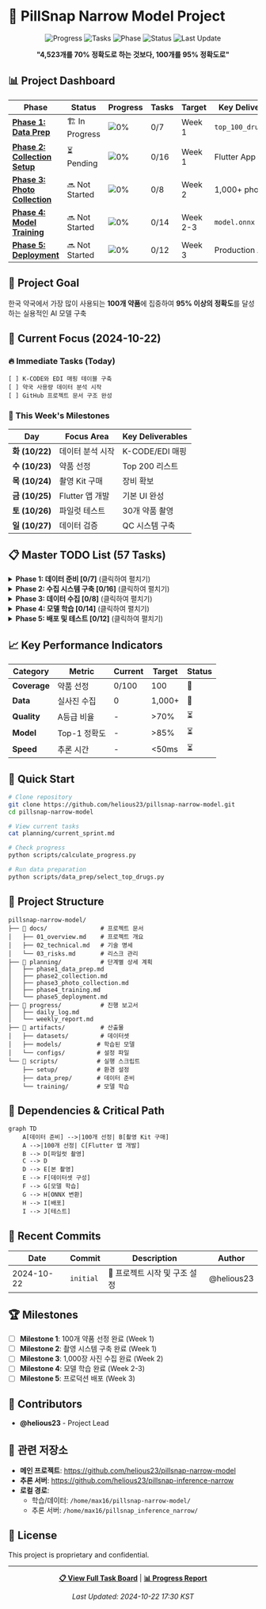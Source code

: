 # 🎯 PillSnap Narrow Model Project

<div align="center">

![Progress](https://img.shields.io/badge/Overall%20Progress-0%25-red)
![Tasks](https://img.shields.io/badge/Tasks-0%2F57%20Completed-orange)
![Phase](https://img.shields.io/badge/Current%20Phase-1%20of%205-blue)
![Status](https://img.shields.io/badge/Status-Active-green)
![Last Update](https://img.shields.io/badge/Last%20Update-2024--10--22-lightgrey)

**"4,523개를 70% 정확도로 하는 것보다, 100개를 95% 정확도로"**

</div>

## 📊 Project Dashboard

| Phase | Status | Progress | Tasks | Target | Key Deliverable |
|-------|--------|----------|-------|--------|-----------------|
| **[Phase 1: Data Prep](./planning/phase1_data_prep.md)** | 🏗️ In Progress | ![0%](https://progress-bar.dev/0) | 0/7 | Week 1 | `top_100_drugs.csv` |
| **[Phase 2: Collection Setup](./planning/phase2_collection.md)** | ⏳ Pending | ![0%](https://progress-bar.dev/0) | 0/16 | Week 1 | Flutter App + Kit |
| **[Phase 3: Photo Collection](./planning/phase3_photo_collection.md)** | 🔜 Not Started | ![0%](https://progress-bar.dev/0) | 0/8 | Week 2 | 1,000+ photos |
| **[Phase 4: Model Training](./planning/phase4_training.md)** | 🔜 Not Started | ![0%](https://progress-bar.dev/0) | 0/14 | Week 2-3 | `model.onnx` |
| **[Phase 5: Deployment](./planning/phase5_deployment.md)** | 🔜 Not Started | ![0%](https://progress-bar.dev/0) | 0/12 | Week 3 | Production API |

## 🎯 Project Goal

한국 약국에서 가장 많이 사용되는 **100개 약품**에 집중하여 **95% 이상의 정확도**를 달성하는 실용적인 AI 모델 구축

## 📌 Current Focus (2024-10-22)

### 🔥 Immediate Tasks (Today)

```
[ ] K-CODE와 EDI 매핑 테이블 구축
[ ] 약국 사용량 데이터 분석 시작
[ ] GitHub 프로젝트 문서 구조 완성
```

### 📅 This Week's Milestones

| Day | Focus Area | Key Deliverables |
|-----|------------|------------------|
| **화 (10/22)** | 데이터 분석 시작 | K-CODE/EDI 매핑 |
| **수 (10/23)** | 약품 선정 | Top 200 리스트 |
| **목 (10/24)** | 촬영 Kit 구매 | 장비 확보 |
| **금 (10/25)** | Flutter 앱 개발 | 기본 UI 완성 |
| **토 (10/26)** | 파일럿 테스트 | 30개 약품 촬영 |
| **일 (10/27)** | 데이터 검증 | QC 시스템 구축 |

## 📋 Master TODO List (57 Tasks)

<details>
<summary><b>Phase 1: 데이터 준비 [0/7]</b> (클릭하여 펼치기)</summary>

- [ ] K-CODE와 EDI 매핑 테이블 구축 - kcode_label_map.json과 drugs_master.csv 연결
- [ ] 약국 사용량 CSV 파일 로드 및 EDI별 사용 빈도 계산
- [ ] 현재 데이터셋 4,523개 K-CODE 중 EDI 매핑된 항목 필터링
- [ ] 사용량 기준 상위 200개 약품 추출 및 CSV 생성
- [ ] Excel 파일 생성 - PTP/연질캡슐/소형약품 표시 컬럼 추가
- [ ] 수동 검토 - 제외 약품 마킹 및 최종 100개 선정
- [ ] 최종 100개 약품 메타데이터 JSON 생성 (K-CODE, EDI, 약품명, 외형정보)

</details>

<details>
<summary><b>Phase 2: 수집 시스템 구축 [0/16]</b> (클릭하여 펼치기)</summary>

### 촬영 환경 준비 [0/5]
- [ ] LED 링라이트 6인치 + 삼각대 구매 (25,000원)
- [ ] 유니버설 스마트폰 거치대 구매 (15,000원)
- [ ] A3 백색 무광 폼보드 5장 + 투명 눈금자 구매
- [ ] Galaxy S21 Pro Mode 설정 - ISO 100, 1/60s, WB 5000K, Manual Focus
- [ ] DIY 촬영 부스 조립 - 15cm 거리 마킹, L자 배경 설치

### Flutter 앱 개발 [0/7]
- [ ] Flutter 프로젝트 생성 - pill_snap_collector
- [ ] 카메라 패키지 통합 및 권한 설정 (camera, permission_handler)
- [ ] 촬영 가이드 UI - 중앙 정렬 박스, 3x3 그리드, 거리 표시기
- [ ] 실시간 품질 체크 - 블러(Laplacian), 노출, 중앙정렬 검증
- [ ] 약품 정보 입력 폼 - K-CODE 검색, 수동 입력, 자동완성
- [ ] Supabase 연동 - 인증, Storage 업로드, 메타데이터 저장
- [ ] APK 빌드 및 Galaxy S21 설치

### Supabase 설정 [0/4]
- [ ] Supabase 프로젝트 생성 및 환경변수 설정
- [ ] Storage bucket 생성 - pill-images, 폴더구조 설계
- [ ] 테이블 스키마 생성 - real_photo_metadata, kcode_statistics
- [ ] RLS(Row Level Security) 정책 설정

</details>

<details>
<summary><b>Phase 3: 데이터 수집 [0/8]</b> (클릭하여 펼치기)</summary>

### 파일럿 테스트 [0/4]
- [ ] 상위 30개 약품 실물 확보 (약국 방문/온라인 구매)
- [ ] 30개 약품 x 10장 = 300장 촬영 (앞/뒤/옆)
- [ ] QC 검증 - A/B/C 등급 분류, 재촬영 리스트
- [ ] 촬영 프로토콜 개선 - 문제점 분석 및 가이드 수정

### 본 촬영 [0/4]
- [ ] 100개 약품 확보 계획 수립 (일정, 예산, 구매처)
- [ ] 일일 20개씩 5일간 촬영 - 총 1,000장 이상
- [ ] 품질 A등급 70% 이상 확보 검증
- [ ] Supabase 업로드 및 메타데이터 정리

</details>

<details>
<summary><b>Phase 4: 모델 학습 [0/14]</b> (클릭하여 펼치기)</summary>

### 전처리 표준화 [0/4]
- [ ] UnifiedPreprocessor 클래스 구현 - 512x512, CLAHE, 정규화
- [ ] Flutter 이미지 전처리 - 중앙크롭, 리사이즈, JPEG 압축
- [ ] BFF 검증 로직 - 크기/포맷 확인, 변환 없음
- [ ] 추론서버 통합 - UnifiedPreprocessor 적용

### 데이터셋 구성 [0/5]
- [ ] 100개 클래스 인덱스 매핑 (0-99) 생성
- [ ] 기존 스튜디오 이미지 심볼릭 링크 생성
- [ ] 실사진 통합 - 스튜디오:실사진 = 3:7 비율
- [ ] Train/Val/Test 분할 - 80:10:10
- [ ] Manifest JSON 파일 생성

### 모델 학습 [0/5]
- [ ] pillsnap_narrow 프로젝트 디렉토리 구조 생성
- [ ] EfficientNetV2-S 백본 준비 - 기존 가중치 로드
- [ ] Baseline 학습 - 10 epochs, 초기 성능 측정
- [ ] 하이퍼파라미터 튜닝 - LR, Weight Decay, Augmentation
- [ ] 최종 학습 - 50 epochs, Best checkpoint 저장

</details>

<details>
<summary><b>Phase 5: 배포 및 테스트 [0/12]</b> (클릭하여 펼치기)</summary>

### 모델 배포 [0/4]
- [ ] PyTorch to ONNX 변환 - 최적화 및 양자화
- [ ] 추론서버 통합 - 100개 클래스 전용 엔드포인트
- [ ] 성능 벤치마크 - 추론속도 50ms 이하 확인
- [ ] Docker 이미지 빌드 및 배포

### 테스트 [0/4]
- [ ] 단위 테스트 - 전처리, 모델, API
- [ ] 통합 테스트 - End-to-End 파이프라인
- [ ] 실사진 정확도 테스트 - 80% 이상 달성 확인
- [ ] 약국 현장 테스트 - 실제 환경 검증

### 성능 검증 [0/4]
- [ ] Top-1 정확도 85% 이상 달성
- [ ] Top-5 정확도 95% 이상 달성
- [ ] 추론 속도 50ms 이하 (P95)
- [ ] 메모리 사용량 최적화

</details>

## 📈 Key Performance Indicators

| Category | Metric | Current | Target | Status |
|----------|--------|---------|--------|--------|
| **Coverage** | 약품 선정 | 0/100 | 100 | 🔴 |
| **Data** | 실사진 수집 | 0 | 1,000+ | 🔴 |
| **Quality** | A등급 비율 | - | >70% | ⏳ |
| **Model** | Top-1 정확도 | - | >85% | ⏳ |
| **Speed** | 추론 시간 | - | <50ms | ⏳ |

## 🚀 Quick Start

```bash
# Clone repository
git clone https://github.com/helious23/pillsnap-narrow-model.git
cd pillsnap-narrow-model

# View current tasks
cat planning/current_sprint.md

# Check progress
python scripts/calculate_progress.py

# Run data preparation
python scripts/data_prep/select_top_drugs.py
```

## 📁 Project Structure

```
pillsnap-narrow-model/
├── 📁 docs/               # 프로젝트 문서
│   ├── 01_overview.md    # 프로젝트 개요
│   ├── 02_technical.md   # 기술 명세
│   └── 03_risks.md       # 리스크 관리
├── 📁 planning/           # 단계별 상세 계획
│   ├── phase1_data_prep.md
│   ├── phase2_collection.md
│   ├── phase3_photo_collection.md
│   ├── phase4_training.md
│   └── phase5_deployment.md
├── 📁 progress/           # 진행 보고서
│   ├── daily_log.md
│   └── weekly_report.md
├── 📁 artifacts/          # 산출물
│   ├── datasets/         # 데이터셋
│   ├── models/          # 학습된 모델
│   └── configs/         # 설정 파일
└── 📁 scripts/           # 실행 스크립트
    ├── setup/           # 환경 설정
    ├── data_prep/       # 데이터 준비
    └── training/        # 모델 학습
```

## 🔄 Dependencies & Critical Path

```mermaid
graph TD
    A[데이터 준비] -->|100개 선정| B[촬영 Kit 구매]
    A -->|100개 선정| C[Flutter 앱 개발]
    B --> D[파일럿 촬영]
    C --> D
    D --> E[본 촬영]
    E --> F[데이터셋 구성]
    F --> G[모델 학습]
    G --> H[ONNX 변환]
    H --> I[배포]
    I --> J[테스트]
```

## 📝 Recent Commits

| Date | Commit | Description | Author |
|------|--------|-------------|--------|
| 2024-10-22 | `initial` | 🎉 프로젝트 시작 및 구조 설정 | @helious23 |

## 🏆 Milestones

- [ ] **Milestone 1**: 100개 약품 선정 완료 (Week 1)
- [ ] **Milestone 2**: 촬영 시스템 구축 완료 (Week 1)
- [ ] **Milestone 3**: 1,000장 사진 수집 완료 (Week 2)
- [ ] **Milestone 4**: 모델 학습 완료 (Week 2-3)
- [ ] **Milestone 5**: 프로덕션 배포 (Week 3)

## 👥 Contributors

- **@helious23** - Project Lead

## 🔗 관련 저장소

- **메인 프로젝트**: https://github.com/helious23/pillsnap-narrow-model
- **추론 서버**: https://github.com/helious23/pillsnap-inference-narrow
- **로컬 경로**:
  - 학습/데이터: `/home/max16/pillsnap-narrow-model/`
  - 추론 서버: `/home/max16/pillsnap_inference_narrow/`

## 📄 License

This project is proprietary and confidential.

---

<div align="center">

**[📋 View Full Task Board](./planning/README.md)** | **[📊 Progress Report](./progress/daily_log.md)**

*Last Updated: 2024-10-22 17:30 KST*

</div>